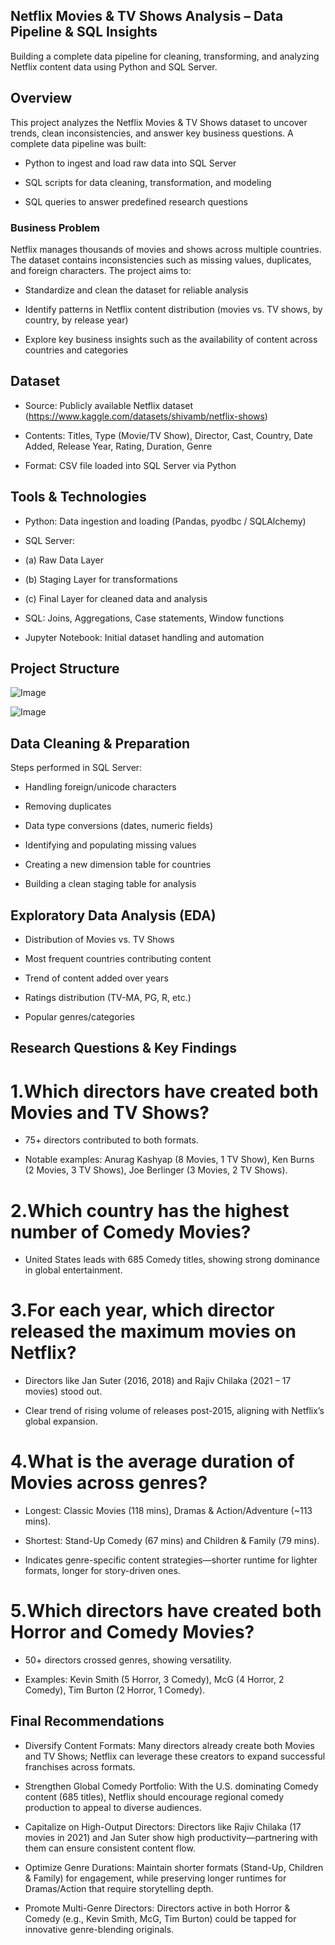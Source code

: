 
## Netflix Movies & TV Shows Analysis – Data Pipeline & SQL Insights

Building a complete data pipeline for cleaning, transforming, and analyzing Netflix content data using Python and SQL Server.



## Overview

This project analyzes the Netflix Movies & TV Shows dataset to uncover trends, clean inconsistencies, and answer key business questions. A complete data pipeline was built:

- Python to ingest and load raw data into SQL Server

- SQL scripts for data cleaning, transformation, and modeling

- SQL queries to answer predefined research questions

### Business Problem

Netflix manages thousands of movies and shows across multiple countries. The dataset contains inconsistencies such as missing values, duplicates, and foreign characters. The project aims to:

- Standardize and clean the dataset for reliable analysis

- Identify patterns in Netflix content distribution (movies vs. TV shows, by country, by release year)

- Explore key business insights such as the availability of content across countries and categories


## Dataset

- Source: Publicly available Netflix dataset (https://www.kaggle.com/datasets/shivamb/netflix-shows)

- Contents: Titles, Type (Movie/TV Show), Director, Cast, Country, Date Added, Release Year, Rating, Duration, Genre

- Format: CSV file loaded into SQL Server via Python

## Tools & Technologies

- Python: Data ingestion and loading (Pandas, pyodbc / SQLAlchemy)

- SQL Server:
 
- (a) Raw Data Layer

- (b) Staging Layer for transformations

- (c) Final Layer for cleaned data and analysis

- SQL: Joins, Aggregations, Case statements, Window functions

- Jupyter Notebook: Initial dataset handling and automation


## Project Structure

![Image](https://github.com/user-attachments/assets/4277f6c0-d93d-48f7-a716-3b1cc616509c)

![Image](https://github.com/user-attachments/assets/79fdbbd5-ba73-40b9-88ab-29a1164a6b63)


## Data Cleaning & Preparation

Steps performed in SQL Server:

- Handling foreign/unicode characters

- Removing duplicates

- Data type conversions (dates, numeric fields)

- Identifying and populating missing values

- Creating a new dimension table for countries

- Building a clean staging table for analysis


## Exploratory Data Analysis (EDA)

- Distribution of Movies vs. TV Shows

- Most frequent countries contributing content

- Trend of content added over years

- Ratings distribution (TV-MA, PG, R, etc.)

- Popular genres/categories


## Research Questions & Key Findings

# 1.Which directors have created both Movies and TV Shows?

- 75+ directors contributed to both formats.

- Notable examples: Anurag Kashyap (8 Movies, 1 TV Show), Ken Burns (2 Movies, 3 TV Shows), Joe Berlinger (3 Movies, 2 TV Shows).

# 2.Which country has the highest number of Comedy Movies?

- United States leads with 685 Comedy titles, showing strong dominance in global entertainment.

# 3.For each year, which director released the maximum movies on Netflix?

- Directors like Jan Suter (2016, 2018) and Rajiv Chilaka (2021 – 17 movies) stood out.

- Clear trend of rising volume of releases post-2015, aligning with Netflix’s global expansion.

# 4.What is the average duration of Movies across genres?

- Longest: Classic Movies (118 mins), Dramas & Action/Adventure (~113 mins).

- Shortest: Stand-Up Comedy (67 mins) and Children & Family (79 mins).

- Indicates genre-specific content strategies—shorter runtime for lighter formats, longer for story-driven ones.

# 5.Which directors have created both Horror and Comedy Movies?

- 50+ directors crossed genres, showing versatility.

- Examples: Kevin Smith (5 Horror, 3 Comedy), McG (4 Horror, 2 Comedy), Tim Burton (2 Horror, 1 Comedy).


## Final Recommendations

- Diversify Content Formats: Many directors already create both Movies and TV Shows; Netflix can leverage these creators to expand successful franchises across formats.

- Strengthen Global Comedy Portfolio: With the U.S. dominating Comedy content (685 titles), Netflix should encourage regional comedy production to appeal to diverse audiences.

- Capitalize on High-Output Directors: Directors like Rajiv Chilaka (17 movies in 2021) and Jan Suter show high productivity—partnering with them can ensure consistent content flow.

- Optimize Genre Durations: Maintain shorter formats (Stand-Up, Children & Family) for engagement, while preserving longer runtimes for Dramas/Action that require storytelling depth.

- Promote Multi-Genre Directors: Directors active in both Horror & Comedy (e.g., Kevin Smith, McG, Tim Burton) could be tapped for innovative genre-blending originals.
